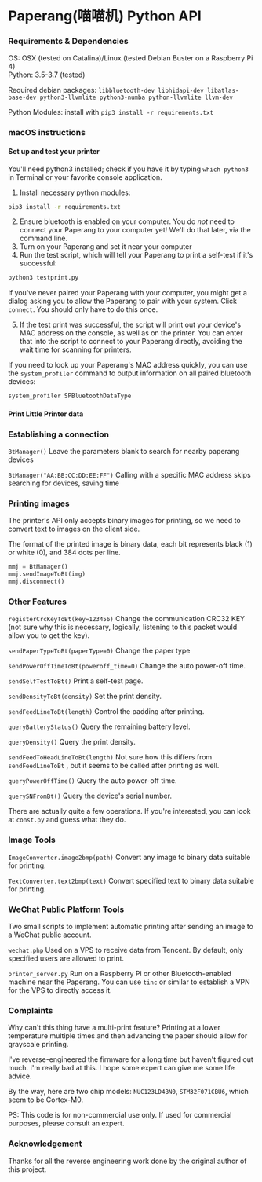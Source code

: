 # Paperang(喵喵机) Python API

### Requirements & Dependencies

OS: OSX (tested on Catalina)/Linux (tested Debian Buster on a Raspberry Pi 4)  
Python: 3.5-3.7 (tested)

Required debian packages: `libbluetooth-dev libhidapi-dev libatlas-base-dev python3-llvmlite python3-numba python-llvmlite llvm-dev`

Python Modules: install with `pip3 install -r requirements.txt`

### macOS instructions

#### Set up and test your printer
You'll need python3 installed; check if you have it by typing `which python3` in Terminal or your favorite console application.

1. Install necessary python modules:
```sh
pip3 install -r requirements.txt
```
2. Ensure bluetooth is enabled on your computer. You do *not* need to connect your Paperang to your computer yet! We'll do that later, via the command line.
3. Turn on your Paperang and set it near your computer
4. Run the test script, which will tell your Paperang to print a self-test if it's successful:
```sh
python3 testprint.py
```
If you've never paired your Paperang with your computer, you might get a dialog asking you to allow the Paperang to pair with your system. Click `connect`. You should only have to do this once.

5. If the test print was successful, the script will print out your device's MAC address on the console, as well as on the printer. You can enter that into the script to connect to your Paperang directly, avoiding the wait time for scanning for printers.

If you need to look up your Paperang's MAC address quickly, you can use the `system_profiler` command to output information on all paired bluetooth devices:
```sh
system_profiler SPBluetoothDataType
```

#### Print Little Printer data



### Establishing a connection

`BtManager()` Leave the parameters blank to search for nearby paperang devices

`BtManager("AA:BB:CC:DD:EE:FF")` Calling with a specific MAC address skips searching for devices, saving time

### Printing images

The printer's API only accepts binary images for printing, so we need to convert text to images on the client side.

The format of the printed image is binary data, each bit represents black (1) or white (0), and 384 dots per line.

```python
mmj = BtManager()
mmj.sendImageToBt(img)
mmj.disconnect()
```

### Other Features

`registerCrcKeyToBt(key=123456)` Change the communication CRC32 KEY (not sure why this is necessary, logically, listening to this packet would allow you to get the key).

`sendPaperTypeToBt(paperType=0)` Change the paper type

`sendPowerOffTimeToBt(poweroff_time=0)` Change the auto power-off time.

`sendSelfTestToBt()` Print a self-test page.

`sendDensityToBt(density)` Set the print density.

`sendFeedLineToBt(length)`  Control the padding after printing.

`queryBatteryStatus()` Query the remaining battery level.

`queryDensity()` Query the print density.

`sendFeedToHeadLineToBt(length)` Not sure how this differs from `sendFeedLineToBt` , but it seems to be called after printing as well.

`queryPowerOffTime()` Query the auto power-off time.

`querySNFromBt()` Query the device's serial number.

There are actually quite a few operations. If you're interested, you can look at `const.py` and guess what they do.

### Image Tools

`ImageConverter.image2bmp(path)` Convert any image to binary data suitable for printing.
 
`TextConverter.text2bmp(text)` Convert specified text to binary data suitable for printing.

### WeChat Public Platform Tools

Two small scripts to implement automatic printing after sending an image to a WeChat public account.

`wechat.php` Used on a VPS to receive data from Tencent. By default, only specified users are allowed to print.

`printer_server.py` Run on a Raspberry Pi or other Bluetooth-enabled machine near the Paperang. You can use `tinc` or similar to establish a VPN for the VPS to directly access it.

### Complaints

Why can't this thing have a multi-print feature? Printing at a lower temperature multiple times and then advancing the paper should allow for grayscale printing.

I've reverse-engineered the firmware for a long time but haven't figured out much. I'm really bad at this. I hope some expert can give me some life advice.

By the way, here are two chip models: `NUC123LD4BN0`, `STM32F071CBU6`, which seem to be Cortex-M0.

PS: This code is for non-commercial use only. If used for commercial purposes, please consult an expert.

### Acknowledgement
Thanks for all the reverse engineering work done by the original author of this project.

